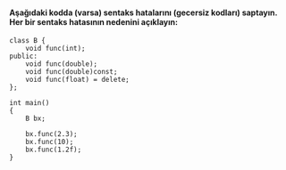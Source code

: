 #### Aşağıdaki kodda (varsa) sentaks hatalarını (gecersiz kodları) saptayın. Her bir sentaks hatasının nedenini açıklayın:


```
class B {
	void func(int);
public:
	void func(double);
	void func(double)const;
	void func(float) = delete;
};

int main()
{
	B bx;

	bx.func(2.3);
	bx.func(10);
	bx.func(1.2f);
}
```
